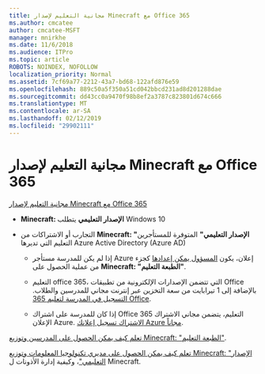 ```yaml
---
title: مجانية التعليم لإصدار Minecraft مع Office 365
ms.author: cmcatee
author: cmcatee-MSFT
manager: mnirkhe
ms.date: 11/6/2018
ms.audience: ITPro
ms.topic: article
ROBOTS: NOINDEX, NOFOLLOW
localization_priority: Normal
ms.assetid: 7cf69a77-2212-43a7-bd68-122afd876e59
ms.openlocfilehash: 889c50a5f350a51cd042bbcd231ad8d201288dae
ms.sourcegitcommit: dd43cc0a9470f98b8ef2a3787c823801d674c666
ms.translationtype: MT
ms.contentlocale: ar-SA
ms.lasthandoff: 02/12/2019
ms.locfileid: "29902111"
---
```

# <a name="minecraft-edition-with-office-365-education-for-free"></a>مجانية التعليم لإصدار Minecraft مع Office 365

[مجانية التعليم لإصدار Minecraft مع Office 365](https://docs.microsoft.com/education/windows/get-minecraft-for-education)
  
- **Minecraft: الإصدار التعليمي** يتطلب Windows 10 
    
- التجارب أو الاشتراكات من **Minecraft: "الإصدار التعليمي"** المتوفرة للمستأجرين التعليم التي تديرها Azure Active Directory (Azure AD) 
    
  - إذا لم يكن للمدرسة مستأجر Azure إعلان، يكون [المسؤول يمكن إعدادها](https://docs.microsoft.com/education/windows/school-get-minecraft) كجزء من عملية الحصول على **Minecraft: "الطبعة التعليم"**.
    
  - التعليم office 365، التي تتضمن الإصدارات الإلكترونية من تطبيقات Office بالإضافة إلى 1 تيرابايت من سعة التخزين عبر إنترنت مجاني للمدرسين والطلاب. [التسجيل في المدرسة لتعليم 365 Office](https://products.office.com/academic/office-365-education-plan).
    
  - إذا كان للمدرسة على اشتراك Office 365 التعليم، يتضمن مجاني الاشتراك الإعلان Azure. [الاشتراك تسجيل إعلانك Azure مجاناً](https://msdn.microsoft.com/library/windows/hardware/mt703369%28v=vs.85%29.aspx).
    
[تعلم كيف يمكن الحصول على المدرسين وتوزيع Minecraft: "الطبعة التعليم"](https://docs.microsoft.com/education/windows/teacher-get-minecraft).
  
[تعلم كيف يمكن الحصول على مديري تكنولوجيا المعلومات وتوزيع Minecraft: "الإصدار التعليمي"](https://docs.microsoft.com/education/windows/school-get-minecraft)، وكيفية إدارة الأذونات ل Minecraft.
  

